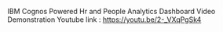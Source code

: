 IBM Cognos Powered Hr and People Analytics Dashboard
Video Demonstration Youtube link :
https://youtu.be/2-_VXqPgSk4
